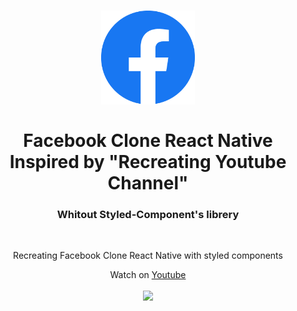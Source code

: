 <h1 align="center">
  <img src="./assets/logo.png" width="150">
<br>
<br>
Facebook Clone React Native Inspired by "Recreating Youtube Channel"
</h1>
<h3 align="center">Whitout Styled-Component's librery</h3>
<br>
<p align="center">Recreating Facebook Clone React Native with styled components</p>
<p align="center">Watch on <a href="https://www.youtube.com/watch?v=yLnRIeaLeBY">Youtube</a></p>

<div align="center">
   <img align="center" src="./assets/app.gif" width="230px">
   </a>

</div>
